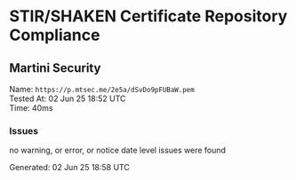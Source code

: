 # STIR/SHAKEN Certificate Repository Compliance

## Martini Security

Name: `https://p.mtsec.me/2e5a/dSvDo9pFUBaW.pem`\
Tested At: 02 Jun 25 18:52 UTC\
Time: 40ms

### Issues

no warning, or error, or notice date level issues were found

Generated: 02 Jun 25 18:58 UTC